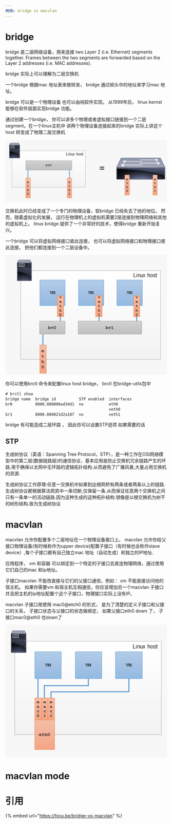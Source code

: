 ```yaml
---
网络: bridge vs macvlan 
---
```

# bridge
bridge 是二层网络设备，用来连接 two Layer 2 (i.e. Ethernet) segments together. 
Frames between the two segments are forwarded based on the Layer 2 addresses (i.e. MAC addresses). 

bridge 实际上可以理解为二层交换机

一个bridge 根据mac 地址表来做转发， bridge 通过帧头中的地址来学习mac 地址。

bridge 可以是一个物理设备 也可以由纯软件实现。 从1999年后， linux kernel 能够在软件层面实现bridge 功能。

通过创建一个bridge， 你可以讲多个物理或者虚拟接口链接到一个二层segment。在一个linux主机中 讲两个物理设备连接起来的bridge 实际上讲这个host 转变成了物理二层交换机

![](../../.gitbook/assets/bridge1.png)

交换机此时已经变成了一个专门的物理设备，软bridge 已经失去了他的地位。 然而，随着虚拟化的发展， 运行在物理机上的虚拟机需要2层连接到物理网络和其他的虚拟机上。 linux bridge 提供了一个非常好的技术，使得bridge 重新开始复兴。

一个bridge 可以将虚拟网络接口彼此连接， 也可以将虚拟网络接口和物理接口彼此连接， 把他们都连接到一个二层设备中。


![](../../.gitbook/assets/bridge2.png)

你可以使用brctl 命令来配置linux host bridge， brctl 在bridge-utils包中

```
# brctl show
bridge name  bridge id          STP enabled  interfaces
br0          8000.080006ad34d1  no           eth0
                                             veth0
br1          8000.080021d2a187  no           veth1

```
bridge 有可能造成二层环路 ， 因此你可以设置STP选项 如果需要的话

## STP

生成树协议（英语：Spanning Tree Protocol，STP），是一种工作在OSI网络模型中的第二层(数据链路层)的通信协议，基本应用是防止交换机冗余链路产生的环路.用于确保以太网中无环路的逻辑拓扑结构.从而避免了广播风暴,大量占用交换机的资源.

生成树协议工作原理:任意一交换机中如果到达根网桥有两条或者两条以上的链路.生成树协议都根据算法把其中一条切断,仅保留一条.从而保证任意两个交换机之间只有一条单一的活动链路.因为这种生成的这种拓扑结构.很像是以根交换机为树干的树形结构.故为生成树协议


# macvlan 

macvlan 允许你配置多个二层地址在一个物理设备接口上。 macvlan 允许你给父接口物理设备(有时候称作为upper device)配置子接口（有时候也会称作slave device）,每个子接口都有自己独立mac 地址（自动生成）和独立的IP地址.

应用程序， vm 和容器 可以绑定到一个特定的子接口去直连物理网络，通过使用它们自己的mac 和ip地址。

子接口macvlan 不能改直接与它们的父接口通信，例如： vm 不能直接访问他的宿主机。 如果你需要vm 和宿主机互相通信，你应该增加另一个macvlan 子接口并且把主机的ip地址配置个这个子接口，物理接口实际上没有IP。 

macvlan 子接口用使用 mac0@etch0 的形式， 是为了清楚的定义子接口和父接口的关系， 子接口状态与父接口的状态做绑定， 如果父接口eth0 down 了， 子接口mac0@eth0 也down了

![](../../.gitbook/assets/macvlan.png)

# macvlan mode










































# 引用

{% embed url="https://hicu.be/bridge-vs-macvlan" %}



